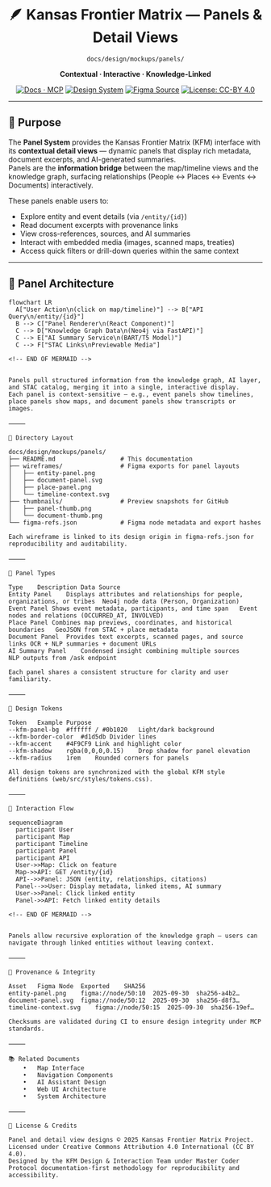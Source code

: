 <div align="center">

# 🪶 Kansas Frontier Matrix — Panels & Detail Views  
`docs/design/mockups/panels/`

**Contextual · Interactive · Knowledge-Linked**

[![Docs · MCP](https://img.shields.io/badge/Docs-MCP-blue)](../../../../docs/)
[![Design System](https://img.shields.io/badge/Design-System-green)](../../../../docs/design/)
[![Figma Source](https://img.shields.io/badge/Figma-Panel%20System-purple)](./figma-refs.json)
[![License: CC-BY 4.0](https://img.shields.io/badge/License-CC--BY%204.0-lightgrey)](../../../../LICENSE)

</div>

---

## 🎯 Purpose

The **Panel System** provides the Kansas Frontier Matrix (KFM) interface with its **contextual detail views** — dynamic panels that display rich metadata, document excerpts, and AI-generated summaries.  
Panels are the **information bridge** between the map/timeline views and the knowledge graph, surfacing relationships (People ↔ Places ↔ Events ↔ Documents) interactively.

These panels enable users to:
- Explore entity and event details (via `/entity/{id}`)
- Read document excerpts with provenance links  
- View cross-references, sources, and AI summaries  
- Interact with embedded media (images, scanned maps, treaties)  
- Access quick filters or drill-down queries within the same context  

---

## 🧩 Panel Architecture

```mermaid
flowchart LR
  A["User Action\n(click on map/timeline)"] --> B["API Query\n/entity/{id}"]
  B --> C["Panel Renderer\n(React Component)"]
  C --> D["Knowledge Graph Data\n(Neo4j via FastAPI)"]
  C --> E["AI Summary Service\n(BART/T5 Model)"]
  C --> F["STAC Links\nPreviewable Media"]

<!-- END OF MERMAID -->


Panels pull structured information from the knowledge graph, AI layer, and STAC catalog, merging it into a single, interactive display.
Each panel is context-sensitive — e.g., event panels show timelines, place panels show maps, and document panels show transcripts or images.

⸻

📁 Directory Layout

docs/design/mockups/panels/
├── README.md                  # This documentation
├── wireframes/                # Figma exports for panel layouts
│   ├── entity-panel.png
│   ├── document-panel.svg
│   ├── place-panel.png
│   └── timeline-context.svg
├── thumbnails/                # Preview snapshots for GitHub
│   ├── panel-thumb.png
│   └── document-thumb.png
└── figma-refs.json            # Figma node metadata and export hashes

Each wireframe is linked to its design origin in figma-refs.json for reproducibility and auditability.

⸻

🧭 Panel Types

Type	Description	Data Source
Entity Panel	Displays attributes and relationships for people, organizations, or tribes	Neo4j node data (Person, Organization)
Event Panel	Shows event metadata, participants, and time span	Event nodes and relations (OCCURRED_AT, INVOLVED)
Place Panel	Combines map previews, coordinates, and historical boundaries	GeoJSON from STAC + place metadata
Document Panel	Provides text excerpts, scanned pages, and source links	OCR + NLP summaries + document URLs
AI Summary Panel	Condensed insight combining multiple sources	NLP outputs from /ask endpoint

Each panel shares a consistent structure for clarity and user familiarity.

⸻

🎨 Design Tokens

Token	Example	Purpose
--kfm-panel-bg	#ffffff / #0b1020	Light/dark background
--kfm-border-color	#d1d5db	Divider lines
--kfm-accent	#4F9CF9	Link and highlight color
--kfm-shadow	rgba(0,0,0,0.15)	Drop shadow for panel elevation
--kfm-radius	1rem	Rounded corners for panels

All design tokens are synchronized with the global KFM style definitions (web/src/styles/tokens.css).

⸻

🧠 Interaction Flow

sequenceDiagram
  participant User
  participant Map
  participant Timeline
  participant Panel
  participant API
  User->>Map: Click on feature
  Map->>API: GET /entity/{id}
  API-->>Panel: JSON (entity, relationships, citations)
  Panel-->>User: Display metadata, linked items, AI summary
  User->>Panel: Click linked entity
  Panel->>API: Fetch linked entity details

<!-- END OF MERMAID -->


Panels allow recursive exploration of the knowledge graph — users can navigate through linked entities without leaving context.

⸻

🧾 Provenance & Integrity

Asset	Figma Node	Exported	SHA256
entity-panel.png	figma://node/50:10	2025-09-30	sha256-a4b2…
document-panel.svg	figma://node/50:12	2025-09-30	sha256-d8f3…
timeline-context.svg	figma://node/50:15	2025-09-30	sha256-19ef…

Checksums are validated during CI to ensure design integrity under MCP standards.

⸻

📚 Related Documents
	•	Map Interface
	•	Navigation Components
	•	AI Assistant Design
	•	Web UI Architecture
	•	System Architecture

⸻

📜 License & Credits

Panel and detail view designs © 2025 Kansas Frontier Matrix Project.
Licensed under Creative Commons Attribution 4.0 International (CC BY 4.0).
Designed by the KFM Design & Interaction Team under Master Coder Protocol documentation-first methodology for reproducibility and accessibility.

